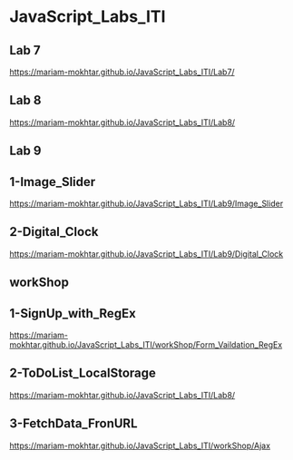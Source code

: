 # JavaScript_Labs_ITI
Lab 7
-----
https://mariam-mokhtar.github.io/JavaScript_Labs_ITI/Lab7/

Lab 8
-----
https://mariam-mokhtar.github.io/JavaScript_Labs_ITI/Lab8/

Lab 9
-----
1-Image_Slider
--------------
https://mariam-mokhtar.github.io/JavaScript_Labs_ITI/Lab9/Image_Slider

2-Digital_Clock
---------------
https://mariam-mokhtar.github.io/JavaScript_Labs_ITI/Lab9/Digital_Clock


workShop
--------
1-SignUp_with_RegEx
-------------------
https://mariam-mokhtar.github.io/JavaScript_Labs_ITI/workShop/Form_Vaildation_RegEx

2-ToDoList_LocalStorage
-----------------------
https://mariam-mokhtar.github.io/JavaScript_Labs_ITI/Lab8/

3-FetchData_FronURL
-------------------
https://mariam-mokhtar.github.io/JavaScript_Labs_ITI/workShop/Ajax

